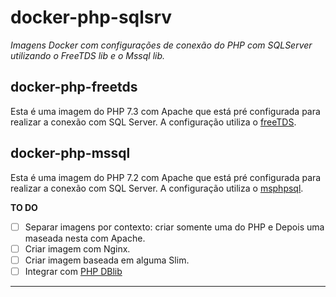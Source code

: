 # docker-php-sqlsrv

*Imagens Docker com configurações de conexão do PHP com SQLServer utilizando o FreeTDS lib e o Mssql lib.*

## docker-php-freetds

Esta é uma imagem do PHP 7.3 com Apache que está pré configurada para realizar a conexão com SQL Server. A configuração utiliza o [freeTDS](http://www.freetds.org/).

## docker-php-mssql

Esta é uma imagem do PHP 7.2 com Apache que está pré configurada para realizar a conexão com SQL Server. A configuração utiliza o [msphpsql](https://github.com/Microsoft/msphpsql).

**TO DO**

- [ ] Separar imagens por contexto: criar somente uma do PHP e Depois uma maseada nesta com Apache.
- [ ] Criar imagem com Nginx.
- [ ] Criar imagem baseada em alguma Slim.
- [ ] Integrar com [PHP DBlib](http://php.net/manual/en/ref.pdo-dblib.php)

--------------------------------------------------
